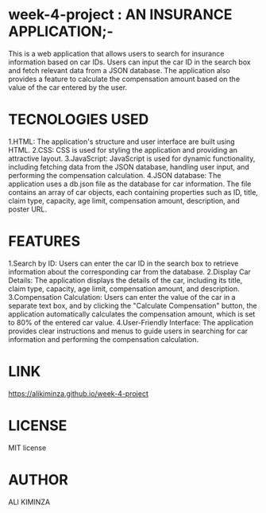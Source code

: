 # week-4-project : AN INSURANCE APPLICATION;-
This is a web application that allows users to search for insurance information based on car IDs. Users can input the car ID in the search box and fetch relevant data from a JSON database. The application also provides a feature to calculate the compensation amount based on the value of the car entered by the user.

# TECNOLOGIES USED
1.HTML: The application's structure and user interface are built using HTML.
2.CSS: CSS is used for styling the application and providing an attractive layout.
3.JavaScript: JavaScript is used for dynamic functionality, including fetching data from the JSON database, handling user input, and performing the compensation calculation.
4.JSON database: The application uses a db.json file as the database for car information. The file contains an array of car objects, each containing properties such as ID, title, claim type, capacity, age limit, compensation amount, description, and poster URL.

# FEATURES
1.Search by ID: Users can enter the car ID in the search box to retrieve information about the corresponding car from the database.
2.Display Car Details: The application displays the details of the car, including its title, claim type, capacity, age limit, compensation amount, and description.
3.Compensation Calculation: Users can enter the value of the car in a separate text box, and by clicking the "Calculate Compensation" button, the application automatically calculates the compensation amount, which is set to 80% of the entered car value.
4.User-Friendly Interface: The application provides clear instructions and menus to guide users in searching for car information and performing the compensation calculation.

# LINK
https://alikiminza.github.io/week-4-project

# LICENSE
MIT license

# AUTHOR
ALI KIMINZA